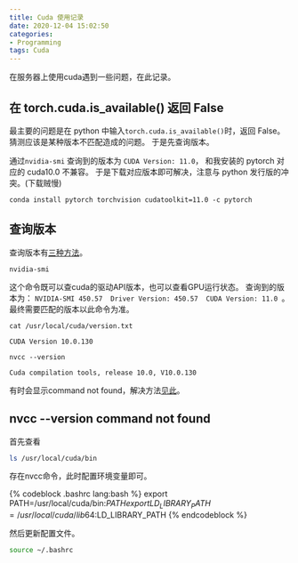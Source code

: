 ```yaml
---
title: Cuda 使用记录
date: 2020-12-04 15:02:50
categories:
- Programming
tags: Cuda
---
```


在服务器上使用cuda遇到一些问题，在此记录。

<!-- more -->

## 在 torch.cuda.is_available() 返回 False
最主要的问题是在 python 中输入`torch.cuda.is_available()`时，返回 False。
猜测应该是某种版本不匹配造成的问题。
于是先查询版本。

通过`nvidia-smi` 查询到的版本为 `CUDA Version: 11.0`， 和我安装的 pytorch 对应的 cuda10.0 不兼容。
于是下载对应版本即可解决，注意与 python 发行版的冲突。(下载贼慢)

```
conda install pytorch torchvision cudatoolkit=11.0 -c pytorch
```

## 查询版本

查询版本有[三种方法](https://blog.csdn.net/weixin_44023916/article/details/107256522)。

```
nvidia-smi
```
这个命令既可以查cuda的驱动API版本，也可以查看GPU运行状态。
查询到的版本为：
`NVIDIA-SMI 450.57  Driver Version: 450.57  CUDA Version: 11.0 `。  
最终需要匹配的版本以此命令为准。

```
cat /usr/local/cuda/version.txt
```
`CUDA Version 10.0.130`

```
nvcc --version
```
`Cuda compilation tools, release 10.0, V10.0.130`

有时会显示command not found，解决方法[见此](#nvcc---version-command-not-found)。

## nvcc --version command not found

首先查看
``` bash
ls /usr/local/cuda/bin
```
存在nvcc命令，此时配置环境变量即可。

{% codeblock .bashrc lang:bash %}
export PATH=/usr/local/cuda/bin:$PATH
export LD_LIBRARY_PATH=/usr/local/cuda/lib64:$LD_LIBRARY_PATH
{% endcodeblock %}

然后更新配置文件。
``` bash
source ~/.bashrc
``` 
